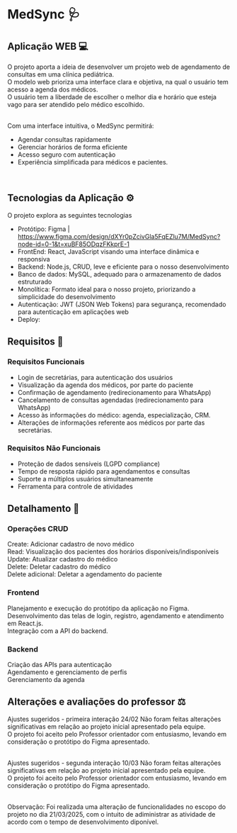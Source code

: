 <h1>MedSync 🩺</h1>

<h2>Aplicação WEB 💻</h2>
O projeto aporta a ideia de desenvolver um projeto web de agendamento de consultas em uma clínica pediátrica.<br>
O modelo web prioriza uma interface clara e objetiva, na qual o usuário tem acesso a agenda dos médicos.<br>
O usuário tem a liberdade de escolher o melhor dia e horário que esteja vago para ser atendido pelo médico escolhido.<br>
<br>

Com uma interface intuitiva, o MedSync permitirá: <br>

- Agendar consultas rapidamente
- Gerenciar horários de forma eficiente
- Acesso seguro com autenticação
- Experiência simplificada para médicos e pacientes.
<br>

<h2>Tecnologias da Aplicação ⚙</h2>

O projeto explora as seguintes tecnologias
- Protótipo: Figma | https://www.figma.com/design/dXYr0pZcivGla5FqEZlu7M/MedSync?node-id=0-1&t=xuBF85ODqzFKkprE-1 
- FrontEnd: React, JavaScript visando uma interface dinâmica e responsiva
- Backend: Node.js, CRUD, leve e eficiente para o nosso desenvolvimento
- Banco de dados: MySQL, adequado para o armazenamento de dados estruturado
- Monolítica: Formato ideal para o nosso projeto, priorizando a simplicidade do desenvolvimento
- Autenticação: JWT (JSON Web Tokens) para segurança, recomendado para autenticação em aplicações web
- Deploy:

<h2>Requisitos 📃</h2>

<h3>Requisitos Funcionais</h3>

- Login de secretárias, para autenticação dos usuários
- Visualização da agenda dos médicos, por parte do paciente
- Confirmação de agendamento (redirecionamento para WhatsApp)
- Cancelamento de consultas agendadas (redirecionamento para WhatsApp)
- Acesso às informações do médico: agenda, especialização, CRM.
- Alterações de informações referente aos médicos por parte das secretárias.

<h3>Requisitos Não Funcionais</h3>

- Proteção de dados sensíveis (LGPD compliance)
- Tempo de resposta rápido para agendamentos e consultas
- Suporte a múltiplos usuários simultaneamente
- Ferramenta para controle de atividades

<h2>Detalhamento 📌</h2>
<h3>Operações CRUD</h3>
Create: Adicionar cadastro de novo médico <br>
Read: Visualização dos pacientes dos horários disponíveis/indisponíveis <br>
Update: Atualizar cadastro do médico <br>
Delete: Deletar cadastro do médico <br>
Delete adicional: Deletar a agendamento do paciente <br>

<h3>Frontend</h3>
Planejamento e execução do protótipo da aplicação no Figma.<br>
Desenvolvimento das telas de login, registro, agendamento e atendimento em React.js. <br>
Integração com a API do backend.<br>

<h3>Backend</h3>
Criação das APIs para autenticação<br>
Agendamento e gerenciamento de perfis<br>
Gerenciamento da agenda<br>

<h2>Alterações e avaliações do professor ⚖</h2>

Ajustes sugeridos - primeira interação 24/02 Não foram feitas alterações significativas em relação ao projeto inicial apresentado pela equipe. <br>
O projeto foi aceito pelo Professor orientador com entusiasmo, levando em consideração o protótipo do Figma apresentado.<br>
<br>

Ajustes sugeridos - segunda interação 10/03 Não foram feitas alterações significativas em relação ao projeto inicial apresentado pela equipe. <br>
O projeto foi aceito pelo Professor orientador com entusiasmo, levando em consideração o protótipo do Figma apresentado.<br>
<br>

Observação: Foi realizada uma alteração de funcionalidades no escopo do projeto no dia 21/03/2025, com o intuito de adiministrar as atividade de acordo com o tempo de desenvolvimento diponível.
